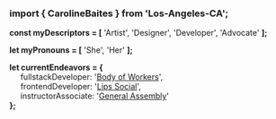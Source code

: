 ### import { CarolineBaites } from 'Los-Angeles-CA';

<b>const myDescriptors = [</b> 'Artist', 'Designer', 'Developer', 'Advocate' <b>];

let myPronouns = [</b> 'She', 'Her' <b>];
  
let currentEndeavors = {</b></br>
&nbsp;&nbsp;&nbsp;&nbsp; fullstackDeveloper: '<a href="https://bodyofworkers.com/" target="_blank">Body of Workers</a>',</br>
&nbsp;&nbsp;&nbsp;&nbsp; frontendDeveloper: '<a href="https://lips.social/" target="_blank">Lips Social</a>',</br>
&nbsp;&nbsp;&nbsp;&nbsp; instructorAssociate: '<a href="https://generalassemb.ly/" target="_blank">General Assembly</a>'</br>
<b>};</b>

<!--
**H-b8/H-b8** is a ✨ _special_ ✨ repository because its `README.md` (this file) appears on your GitHub profile.

Here are some ideas to get you started:

- 🔭 I’m currently working on ...
- 🌱 I’m currently learning ...
- 👯 I’m looking to collaborate on ...
- 🤔 I’m looking for help with ...
- 💬 Ask me about ...
- 📫 How to reach me: ...
- 😄 Pronouns: ...
- ⚡ Fun fact: ...
-->
